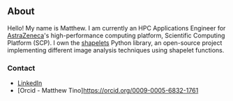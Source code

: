 ## About
Hello! My name is Matthew. I am currently an HPC Applications Engineer for [AstraZeneca](https://www.astrazeneca.ca/en)'s high-performance computing platform, Scientific Computing Platform (SCP). I own the [shapelets](https://github.com/uw-comphys/shapelets) Python library, an open-source project implementing different image analysis techniques using shapelet functions.

### Contact
* [LinkedIn](https://linkedin.com/in/matthewtino)
* [Orcid - Matthew Tino]https://orcid.org/0009-0005-6832-1761
